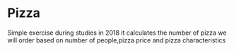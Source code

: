 # Pizza
Simple exercise during studies  in 2018
it calculates the number of pizza we will order based on number of people,pizza price and pizza characteristics
